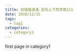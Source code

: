 ```yaml
---
title: 前端路漫漫.吾将上下而求索111
date: 2018/12/15
tags:
  - tag1
categories:
  - category1
---
```


first page in category1
